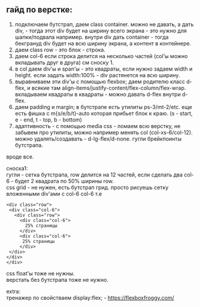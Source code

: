 ## гайд по верстке:
1. подключаем бутстрап, даем class container. можно не давать, а дать div, - тогда этот div будет на ширину всего экрана - это нужно для шапки/подвала например. внутри div дать container - тогда бекгрануд div будет на всю ширину экрана, а контент в контейнере.
2. даем class row - это блок - строка.
3. даем col-6 если строка делится на несколько частей (col'ы можно вкладывать друг в друга) см сноску 1.
4. в col даем div'ы и span'ы - это квадраты, если нужно задаем width и height. если задать width:100% - div растянется на всю ширину.
5. выравниваем эти div'ы с помощью flexbox; даем родителю класс d-flex, и всякие там align-items/justify-content/flex-column/flex-wrap. вкладываем квадраты в квадраты - можно давать d-flex внутри d-flex.
6. даем padding и margin; в бутстрапе есть утилиты ps-3/mt-2/etc. еще есть фишка с m{s/e/b/t}-auto которая прибьет блок к краю. (s - start, e - end, t - top, b - bottom)
7. адаптивность - с помощью media css - ломаем всю верстку, не забывем про утилиты, можно например менять col (col-xs-6/col-12). можно удалять/создавать - d-lg-flex/d-none. гугли брейкпоинты бутстрапа.

вроде все.
   
сноска1:  
гугли - сетка бутстрапа, row делится на 12 частей, если сделать два col-6 - будет 2 квадрата по 50% ширины row.   
css grid - не нужен, есть бутстрап грид. просто рисуешь сетку вложенными div'ами c col-6 col-6 т.е 
```
<div class="row">
 <div class="col-6">
   <div class="row">
     <div class="col-6">
       25% страницы
     </div>
     <div class="col-6">
      25% страницы
     </div>
 </div>
</div>
</div>
 ```
css float'ы тоже не нужны.  
верстать без бутстрапа тоже не нужно.  
  
extra:  
тренажер по свойстваем display:flex; - https://flexboxfroggy.com/
